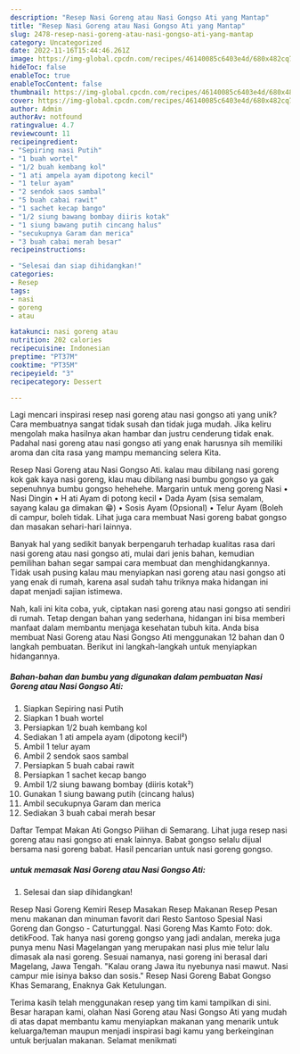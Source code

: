 ```yaml
---
description: "Resep Nasi Goreng atau Nasi Gongso Ati yang Mantap"
title: "Resep Nasi Goreng atau Nasi Gongso Ati yang Mantap"
slug: 2478-resep-nasi-goreng-atau-nasi-gongso-ati-yang-mantap
category: Uncategorized
date: 2022-11-16T15:44:46.261Z
image: https://img-global.cpcdn.com/recipes/46140085c6403e4d/680x482cq70/nasi-goreng-atau-nasi-gongso-ati-foto-resep-utama.jpg
hideToc: false
enableToc: true
enableTocContent: false
thumbnail: https://img-global.cpcdn.com/recipes/46140085c6403e4d/680x482cq70/nasi-goreng-atau-nasi-gongso-ati-foto-resep-utama.jpg
cover: https://img-global.cpcdn.com/recipes/46140085c6403e4d/680x482cq70/nasi-goreng-atau-nasi-gongso-ati-foto-resep-utama.jpg
author: Admin
authorAv: notfound
ratingvalue: 4.7
reviewcount: 11
recipeingredient:
- "Sepiring nasi Putih"
- "1 buah wortel"
- "1/2 buah kembang kol"
- "1 ati ampela ayam dipotong kecil"
- "1 telur ayam"
- "2 sendok saos sambal"
- "5 buah cabai rawit"
- "1 sachet kecap bango"
- "1/2 siung bawang bombay diiris kotak"
- "1 siung bawang putih cincang halus"
- "secukupnya Garam dan merica"
- "3 buah cabai merah besar"
recipeinstructions:

- "Selesai dan siap dihidangkan!"
categories:
- Resep
tags:
- nasi
- goreng
- atau

katakunci: nasi goreng atau 
nutrition: 202 calories
recipecuisine: Indonesian
preptime: "PT37M"
cooktime: "PT35M"
recipeyield: "3"
recipecategory: Dessert

---
```





Lagi mencari inspirasi resep nasi goreng atau nasi gongso ati yang unik? Cara membuatnya sangat tidak susah dan tidak juga mudah. Jika keliru mengolah maka hasilnya akan hambar dan justru cenderung tidak enak. Padahal nasi goreng atau nasi gongso ati yang enak harusnya sih memiliki aroma dan cita rasa yang mampu memancing selera Kita.





Resep Nasi Goreng atau Nasi Gongso Ati. kalau mau dibilang nasi goreng kok gak kaya nasi goreng, klau mau dibilang nasi bumbu gongso ya gak sepenuhnya bumbu gongso hehehehe. Margarin untuk meng goreng Nasi • Nasi Dingin • H ati Ayam di potong kecil • Dada Ayam (sisa semalam, sayang kalau ga dimakan 😁) • Sosis Ayam (Opsional) • Telur Ayam (Boleh di campur, boleh tidak. Lihat juga cara membuat Nasi goreng babat gongso dan masakan sehari-hari lainnya.

Banyak hal yang sedikit banyak berpengaruh terhadap kualitas rasa dari nasi goreng atau nasi gongso ati, mulai dari jenis bahan, kemudian pemilihan bahan segar sampai cara membuat dan menghidangkannya. Tidak usah pusing kalau mau menyiapkan nasi goreng atau nasi gongso ati yang enak di rumah, karena asal sudah tahu triknya maka hidangan ini dapat menjadi sajian istimewa.






Nah, kali ini kita coba, yuk, ciptakan nasi goreng atau nasi gongso ati sendiri di rumah. Tetap dengan bahan yang sederhana, hidangan ini bisa memberi manfaat dalam membantu menjaga kesehatan tubuh kita. Anda bisa membuat Nasi Goreng atau Nasi Gongso Ati menggunakan 12 bahan dan 0 langkah pembuatan. Berikut ini langkah-langkah untuk menyiapkan hidangannya.

<!--inarticleads1-->

##### Bahan-bahan dan bumbu yang digunakan dalam pembuatan Nasi Goreng atau Nasi Gongso Ati:

1. Siapkan Sepiring nasi Putih
1. Siapkan 1 buah wortel
1. Persiapkan 1/2 buah kembang kol
1. Sediakan 1 ati ampela ayam (dipotong kecil²)
1. Ambil 1 telur ayam
1. Ambil 2 sendok saos sambal
1. Persiapkan 5 buah cabai rawit
1. Persiapkan 1 sachet kecap bango
1. Ambil 1/2 siung bawang bombay (diiris kotak²)
1. Gunakan 1 siung bawang putih (cincang halus)
1. Ambil secukupnya Garam dan merica
1. Sediakan 3 buah cabai merah besar


Daftar Tempat Makan Ati Gongso Pilihan di Semarang. Lihat juga resep nasi goreng atau nasi gongso ati enak lainnya. Babat gongso selalu dijual bersama nasi goreng babat. Hasil pencarian untuk nasi goreng gongso. 

<!--inarticleads2-->

#####  untuk memasak Nasi Goreng atau Nasi Gongso Ati:


1. Selesai dan siap dihidangkan!

Resep Nasi Goreng Kemiri Resep Masakan Resep Makanan Resep Pesan menu makanan dan minuman favorit dari Resto Santoso Spesial Nasi Goreng dan Gongso - Caturtunggal. Nasi Goreng Mas Kamto Foto: dok. detikFood. Tak hanya nasi goreng gongso yang jadi andalan, mereka juga punya menu Nasi Magelangan yang merupakan nasi plus mie telur lalu dimasak ala nasi goreng. Sesuai namanya, nasi goreng ini berasal dari Magelang, Jawa Tengah. &#34;Kalau orang Jawa itu nyebunya nasi mawut. Nasi campur mie isinya bakso dan sosis.&#34; Resep Nasi Goreng Babat Gongso Khas Semarang, Enaknya Gak Ketulungan. 

Terima kasih telah menggunakan resep yang tim kami tampilkan di sini. Besar harapan kami, olahan Nasi Goreng atau Nasi Gongso Ati yang mudah di atas dapat membantu kamu menyiapkan makanan yang menarik untuk keluarga/teman maupun menjadi inspirasi bagi kamu yang berkeinginan untuk berjualan makanan. Selamat menikmati
